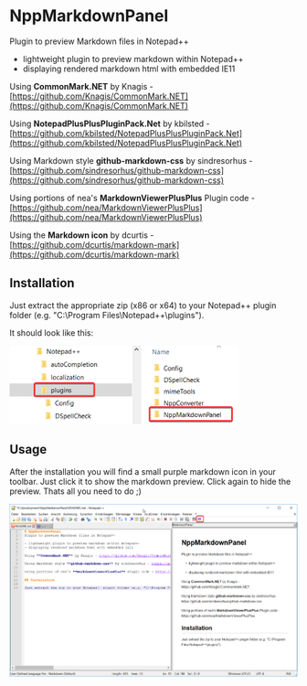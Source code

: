 # NppMarkdownPanel
Plugin to preview Markdown files in Notepad++

- lightweight plugin to preview markdown within Notepad++
- displaying rendered markdown html with embedded IE11

Using **CommonMark.NET** by Knagis - [https://github.com/Knagis/CommonMark.NET](https://github.com/Knagis/CommonMark.NET)

Using **NotepadPlusPlusPluginPack.Net** by kbilsted - [https://github.com/kbilsted/NotepadPlusPlusPluginPack.Net](https://github.com/kbilsted/NotepadPlusPlusPluginPack.Net)	

Using Markdown style **github-markdown-css** by sindresorhus - [https://github.com/sindresorhus/github-markdown-css](https://github.com/sindresorhus/github-markdown-css)

Using portions of nea's **MarkdownViewerPlusPlus** Plugin code - [https://github.com/nea/MarkdownViewerPlusPlus](https://github.com/nea/MarkdownViewerPlusPlus)

Using the **Markdown icon** by dcurtis  - [https://github.com/dcurtis/markdown-mark](https://github.com/dcurtis/markdown-mark) 

## Installation

Just extract the appropriate zip (x86 or x64) to your Notepad++ plugin folder (e.g. "C:\Program Files\Notepad++\plugins").

It should look like this:

![pluginfolder](help/pluginfolder.png "Layout of the plugin folder after installation")

## Usage

After the installation you will find a small purple markdown icon in your toolbar.
Just click it to show the markdown preview. Click again to hide the preview.
Thats all you need to do ;)

![npp-preview](help/npp-preview.png "Layout of the plugin folder after installation")


